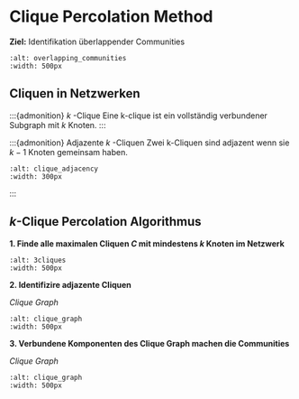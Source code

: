 # Clique Percolation Method

**Ziel:** Identifikation überlappender Communities

```{image} images/overlapping_communities.jpg
:alt: overlapping_communities
:width: 500px
```

## Cliquen in Netzwerken

:::{admonition} $k$ -Clique
Eine k-clique ist ein vollständig verbundener Subgraph mit $k$ Knoten.
:::

:::{admonition} Adjazente $k$ -Cliquen
Zwei k-Cliquen sind adjazent wenn sie $k-1$ Knoten gemeinsam haben.

```{image} images/clique_adjacency.png
:alt: clique_adjacency
:width: 300px
```
:::

## $k$-Clique Percolation Algorithmus

**1. Finde alle maximalen Cliquen $C$ mit mindestens $k$ Knoten im Netzwerk**

```{image} images/3cliques.png
:alt: 3cliques
:width: 500px
```

**2. Identifizire adjazente Cliquen**

*Clique Graph*

```{image} images/clique_graph.png
:alt: clique_graph
:width: 500px
```

**3. Verbundene Komponenten des Clique Graph machen die Communities**

*Clique Graph*

```{image} images/cpm_result.png
:alt: clique_graph
:width: 500px
```
